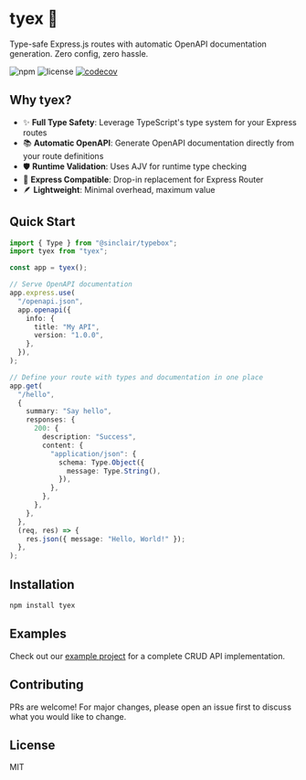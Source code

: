 # tyex 🚀

Type-safe Express.js routes with automatic OpenAPI documentation generation. Zero config, zero hassle.

![npm](https://img.shields.io/npm/v/tyex)
![license](https://img.shields.io/npm/l/tyex)
[![codecov](https://codecov.io/gh/casantosmu/tyex/graph/badge.svg?token=5IoSRdzqjN)](https://codecov.io/gh/casantosmu/tyex)

## Why tyex?

- ✨ **Full Type Safety**: Leverage TypeScript's type system for your Express routes
- 📚 **Automatic OpenAPI**: Generate OpenAPI documentation directly from your route definitions
- 🛡️ **Runtime Validation**: Uses AJV for runtime type checking
- 🔌 **Express Compatible**: Drop-in replacement for Express Router
- 🪶 **Lightweight**: Minimal overhead, maximum value

## Quick Start

```typescript
import { Type } from "@sinclair/typebox";
import tyex from "tyex";

const app = tyex();

// Serve OpenAPI documentation
app.express.use(
  "/openapi.json",
  app.openapi({
    info: {
      title: "My API",
      version: "1.0.0",
    },
  }),
);

// Define your route with types and documentation in one place
app.get(
  "/hello",
  {
    summary: "Say hello",
    responses: {
      200: {
        description: "Success",
        content: {
          "application/json": {
            schema: Type.Object({
              message: Type.String(),
            }),
          },
        },
      },
    },
  },
  (req, res) => {
    res.json({ message: "Hello, World!" });
  },
);
```

## Installation

```bash
npm install tyex
```

## Examples

Check out our [example project](./examples/cats-api) for a complete CRUD API implementation.

## Contributing

PRs are welcome! For major changes, please open an issue first to discuss what you would like to change.

## License

MIT
